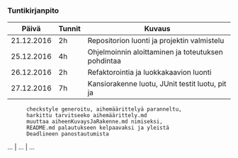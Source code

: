 ### Tuntikirjanpito
Päivä | Tunnit | Kuvaus
--------------- | ----- | ------
21.12.2016 | 2h | Repositorion luonti ja projektin valmistelu
25.12.2016 | 4h | Ohjelmoinnin aloittaminen ja toteutuksen pohdintaa
26.12.2016 | 2h | Refaktorointia ja luokkakaavion luonti
27.12.2016 | 7h | Kansiorakenne luotu, JUnit testit luotu, pit ja
		  checkstyle generoitu, aihemäärittelyä paranneltu,
		  harkittu tarvitseeko aihemäärittely.md
		  muuttaa aiheenKuvaysJaRakenne.md nimiseksi,
		  README.md palautukseen kelpaavaksi ja yleistä
		  Deadlineen panostautumista 
... | ... | ...
